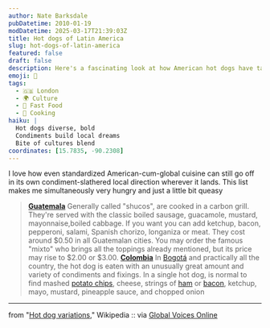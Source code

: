 ```yaml
---
author: Nate Barksdale
pubDatetime: 2010-01-19
modDatetime: 2025-03-17T21:39:03Z
title: Hot dogs of Latin America
slug: hot-dogs-of-latin-america
featured: false
draft: false
description: Here's a fascinating look at how American hot dogs have taken on unique local twists throughout Latin America. The variations in Guatemala and Colombia showcase just how inventive cuisine can be.
emoji: 🌭
tags:
  - 🇬🇧 London
  - 🌍 Culture
  - 🍔 Fast Food
  - 🍳 Cooking
haiku: |
  Hot dogs diverse, bold  
  Condiments build local dreams  
  Bite of cultures blend
coordinates: [15.7835, -90.2308]
---
```


I love how even standardized American-cum-global cuisine can still go off in its own condiment-slathered local direction wherever it lands. This list makes me simultaneously very hungry and just a little bit queasy

> **[Guatemala](/wiki/Guatemala "Guatemala")** Generally called "shucos", are cooked in a carbon grill. They're served with the classic boiled sausage, guacamole, mustard, mayonnaise,boiled cabbage. If you want you can add ketchup, bacon, pepperoni, salami, Spanish chorizo, longaniza or meat. They cost around $0.50 in all Guatemalan cities. You may order the famous "mixto" who brings all the toppings already mentioned, but its price may rise to $2.00 or $3.00. **[Colombia](/wiki/Colombia "Colombia")** In [Bogotá](/wiki/Bogotá "Bogotá") and practically all the country, the hot dog is eaten with an unusually great amount and variety of condiments and fixings. In a single hot dog, is normal to find mashed [potato chips](/wiki/Potato_chips "Potato chips"), cheese, strings of [ham](/wiki/Ham "Ham") or [bacon](/wiki/Bacon "Bacon"), ketchup, mayo, mustard, pineapple sauce, and chopped onion

---

from "[Hot dog variations](http://en.wikipedia.org/wiki/Hot_dog_variations#Other_locations_in_the_Americas)," Wikipedia :: via [Global Voices Online](http://globalvoicesonline.org/2009/02/15/guatemala-the-shuco-hot-dog/)
